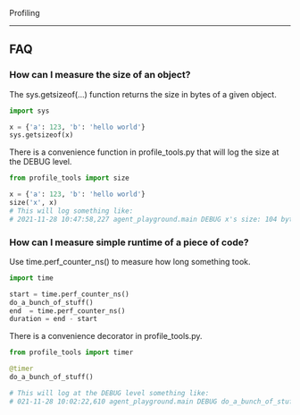 Profiling

---

## FAQ

### How can I measure the size of an object?

The sys.getsizeof(...) function returns the size in bytes of a given object.

```python
import sys

x = {'a': 123, 'b': 'hello world'}
sys.getsizeof(x)
```

There is a convenience function in profile_tools.py that will log the size
at the DEBUG level.

```python
from profile_tools import size

x = {'a': 123, 'b': 'hello world'}
size('x', x)
# This will log something like:
# 2021-11-28 10:47:58,227 agent_playground.main DEBUG x's size: 104 bytes
```

### How can I measure simple runtime of a piece of code?

Use time.perf_counter_ns() to measure how long something took.

```python
import time

start = time.perf_counter_ns()
do_a_bunch_of_stuff()
end  = time.perf_counter_ns()
duration = end - start
```

There is a convenience decorator in profile_tools.py.

```python
from profile_tools import timer

@timer
do_a_bunch_of_stuff()

# This will log at the DEBUG level something like:
# 021-11-28 10:02:22,610 agent_playground.main DEBUG do_a_bunch_of_stuff runtime 3.485257938 seconds | 3485.257938 ms
```
